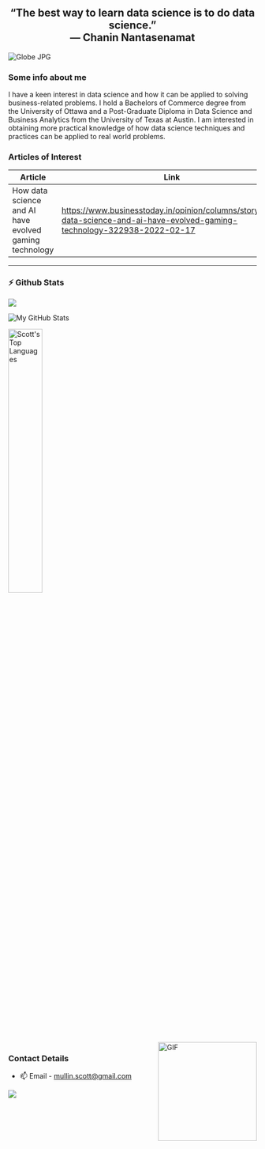 <p>
  <h2 align="center"><b>“The best way to learn data science is to do data science.” <br> — Chanin Nantasenamat</b></h2>
</p>

![Globe JPG](https://www.ieee.org/content/dam/ieee-org/ieee/web/org/landing-page-carousel/globe.jpg)

### Some info about me
I have a keen interest in data science and how it can be applied to solving business-related problems.  I hold a Bachelors of Commerce degree from the University of Ottawa 
and a Post-Graduate Diploma in Data Science and Business Analytics from the University of Texas at Austin. I am interested in obtaining more practical knowledge of how 
data science techniques and practices can be applied to real world problems.

### Articles of Interest
| Article                | Link                                                                                                               |
|----------------------- |--------------------------------------------------------------------------------------------------------------------|
| How data science and AI have evolved gaming technology   | https://www.businesstoday.in/opinion/columns/story/how-data-science-and-ai-have-evolved-gaming-technology-322938-2022-02-17  |
-----------------------------------------------------------------------------------------------------------------------------------------------

### :zap: Github Stats
![](./profile-3d-contrib/profile-night-rainbow.svg)

![My GitHub Stats](https://github-readme-stats.vercel.app/api?username=mull0241&show_icons=true&theme=radical)

<img src="https://github-readme-stats.sumanth-talluri.vercel.app/api/top-langs/?username=mull0241&show_icons=true&hide_border=true&theme=radical" width="37%" alt="Scott's Top Languages">

<br>
<img align="right" height="200px" alt="GIF" src="https://911821.smushcdn.com/2227390/wp-content/themes/alexander/assets/img/subject-computer-science.jpg?lossy=1&strip=1&webp=1" />

### Contact Details
- 📫 Email - mullin.scott@gmail.com



![](https://komarev.com/ghpvc/?username=mull0241&label=PROFILE+VIEWS)

<!---
mull0241/mull0241 is a ✨ special ✨ repository because its `README.md` (this file) appears on your GitHub profile.
You can click the Preview link to take a look at your changes.
--->

